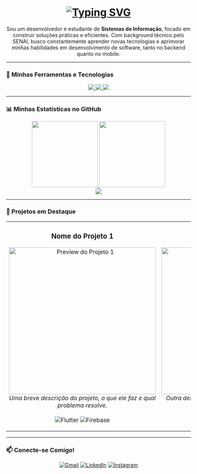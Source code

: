 <p align="center">
  </p>

<h1 align="center">
  <a href="https://git.io/typing-svg">
    <img src="https://readme-typing-svg.herokuapp.com?font=Fira+Code&weight=700&size=25&duration=4000&color=5865F2&center=true&vCenter=true&lines=Olá,+eu+sou+o+Willian+Guimarães!+%F0%9F%91%8B;Desenvolvedor+em+formação;Apaixonado+por+tecnologia+e+código." alt="Typing SVG">
  </a>
</h1>

<div align="center">
Sou um desenvolvedor e estudante de <strong>Sistemas de Informação</strong>, focado em construir soluções práticas e eficientes. Com background técnico pelo SENAI, busco constantemente aprender novas tecnologias e aprimorar minhas habilidades em desenvolvimento de software, tanto no backend quanto no mobile.
</div>

---

### 🚀 Minhas Ferramentas e Tecnologias

<p align="center">
  <a href="https://skillicons.dev">
    <img src="https://skillicons.dev/icons?i=php,java,python&theme=dark" />
  </a>
  <a href="https://skillicons.dev">
    <img src="https://skillicons.dev/icons?i=flutter&theme=dark" />
  </a>
  <a href="https://skillicons.dev">
    <img src="https://skillicons.dev/icons?i=mysql,git,vscode&theme=dark" />
  </a>
</p>

---

### 📊 Minhas Estatísticas no GitHub

<div align="center">
  <a href="https://github.com/willian-silva01">
    <img height="180em" src="https://github-readme-stats.vercel.app/api?username=willian-silva01&show_icons=true&theme=tokyonight&include_all_commits=true&count_private=true&hide_border=true"/>
    <img height="180em" src="https://github-readme-stats.vercel.app/api/top-langs/?username=willian-silva01&layout=compact&langs_count=7&theme=tokyonight&hide_border=true"/>
  </a>
  <br>
  <img src="https://github-readme-streak-stats.herokuapp.com?user=willian-silva01&theme=tokyonight&hide_border=true" />
</div>

---

### 📌 Projetos em Destaque

<table align="center">
  <tr>
    <td valign="top" width="50%">
      <h3 align="center">Nome do Projeto 1</h3>
      <p align="center">
        <a href="URL_DO_SEU_PROJETO_1">
          <img src="CAMINHO_PARA_IMAGEM_OU_GIF_1" width="400" alt="Preview do Projeto 1"/>
        </a>
        <br>
        <em>Uma breve descrição do projeto, o que ele faz e qual problema resolve.</em>
        <br><br>
        <img src="https://img.shields.io/badge/Flutter-02569B?style=for-the-badge&logo=flutter&logoColor=white" alt="Flutter"/>
        <img src="https://img.shields.io/badge/Firebase-FFCA28?style=for-the-badge&logo=firebase&logoColor=black" alt="Firebase"/>
      </p>
    </td>
    <td valign="top" width="50%">
      <h3 align="center">Nome do Projeto 2</h3>
      <p align="center">
        <a href="URL_DO_SEU_PROJETO_2">
          <img src="CAMINHO_PARA_IMAGEM_OU_GIF_2" width="400" alt="Preview do Projeto 2"/>
        </a>
        <br>
        <em>Outra descrição de projeto, destacando o desafio técnico e o resultado.</em>
        <br><br>
        <img src="https://img.shields.io/badge/PHP-777BB4?style=for-the-badge&logo=php&logoColor=white" alt="PHP"/>
        <img src="https://img.shields.io/badge/MySQL-4479A1?style=for-the-badge&logo=mysql&logoColor=white" alt="MySQL"/>
      </p>
    </td>
  </tr>
</table>

---

### 📫 Conecte-se Comigo!
<p align="center">
  <a href="mailto:seu-email@exemplo.com"><img src="https://img.shields.io/badge/Gmail-D14836?style=for-the-badge&logo=gmail&logoColor=white" alt="Gmail"/></a>
  <a href="https://www.linkedin.com/in/seu-linkedin/"><img src="https://img.shields.io/badge/LinkedIn-0077B5?style=for-the-badge&logo=linkedin&logoColor=white" alt="LinkedIn"/></a>
  <a href="https://www.instagram.com/williansilva_078/"><img src="https://img.shields.io/badge/Instagram-E4405F?style=for-the-badge&logo=instagram&logoColor=white" alt="Instagram"/></a>
</p>
